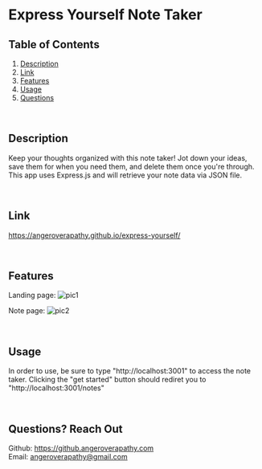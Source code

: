 # Express Yourself Note Taker

## Table of Contents
1. [Description](#description)
2. [Link](#link)
3. [Features](#features)
4. [Usage](#useage)
5. [Questions](#questions)

<br/>

## Description <a name="description"/>
Keep your thoughts organized with this note taker! Jot down your ideas, save them for when you need them, and delete them once you're through.
This app uses Express.js and will retrieve your note data via JSON file.

<br/>

## Link <a name="link"/>
https://angeroverapathy.github.io/express-yourself/


<br/>

## Features <a name="features"/>
Landing page:
![pic1](https://user-images.githubusercontent.com/92872122/158487057-eeb918a4-f917-4041-8ab1-e10e11ccfb72.png)

Note page:
![pic2](https://user-images.githubusercontent.com/92872122/158487135-9a10b5fb-209f-4786-956c-1dd81d108c25.png)


<br/>

## Usage <a name="usage"/>
In order to use, be sure to type "http://localhost:3001" to access the note taker. Clicking the "get started" button should rediret you to "http://localhost:3001/notes"


<br/>

## Questions? Reach Out <a name="questions"/>
Github: https://github.angeroverapathy.com
<br />
Email: angeroverapathy@gmail.com

